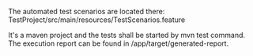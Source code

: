 

The automated test scenarios are located there: TestProject/src/main/resources/TestScenarios.feature 

It's a maven project and the tests shall be started by mvn test command.
The execution report can be found in /app/target/generated-report.
